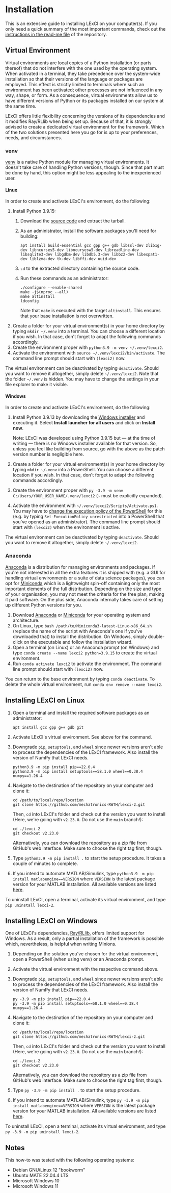 # Installation

This is an extensive guide to installing LExCI on your computer(s). If you only
need a quick summary of the most important commands, check out the
[instructions in the read-me file](https://github.com/mechatronics-RWTH/lexci-2/blob/main/README.md#installation)
of the repository.


## Virtual Environment

Virtual environments are local copies of a Python installation (or parts
thereof) that do not interfere with the one used by the operating system. When
activated in a terminal, they take precedence over the system-wide installation
so that their versions of the language or packages are employed. This effect is
strictly limited to terminals where such an environment has been activated;
other processes are not influenced in any way, shape, or form. As a consequence,
virtual environments allow us to have different versions of Python or its
packages installed on our system at the same time.

LExCI offers little flexibility concerning the versions of its dependencies and
it modifies Ray/RLlib when being set up. Because of that, it is strongly advised
to create a dedicated virtual environment for the framework. Which of the two
solutions presented here you go for is up to your preferences, needs, and
circumstances.


### venv
[venv](https://docs.python.org/3/library/venv.html) is a native Python module
for managing virtual environments. It doesn't take care of handling Python
versions, though. Since that part must be done by hand, this option might be
less appealing to the inexperienced user.


#### Linux
In order to create and activate LExCI's environment, do the following:
01. Install Python 3.9.15:
    01. Download the
        [source code](https://www.python.org/downloads/release/python-3915/) and
        extract the tarball.
    02. As an administrator, install the software packages you'll need for
        building:

        ```
        apt install build-essential gcc gpp g++ gdb libssl-dev zlib1g-dev libncurses5-dev libncursesw5-dev libreadline-dev libsqlite3-dev libgdbm-dev libdb5.3-dev libbz2-dev libexpat1-dev liblzma-dev tk-dev libffi-dev uuid-dev
        ```

    03. `cd` to the extracted directory containing the source code.
    04. Run these commands as an administrator:
        
        ```
        ./configure --enable-shared
        make -j$(nproc --all)
        make altinstall
        ldconfig
        ```

        Note that `make` is executed with the target `altinstall`. This ensures
        that your base installation is not overwritten.
02. Create a folder for your virtual environment(s) in your home directory by
    typing `mkdir ~/.venv` into a terminal. You can choose a different location
    if you wish. In that case, don't forget to adapt the following commands
    accordingly.
03. Create the environment proper with `python3.9 -m venv ~/.venv/lexci2`.
04. Activate the environment with `source ~/.venv/lexci2/bin/activate`. The
    command line prompt should start with `(lexci2)` now.

The virtual environment can be deactivated by typing `deactivate`. Should you
want to remove it altogether, simply delete `~/.venv/lexci2`. Note that the
folder `~/.venv` is hidden. You may have to change the settings in your file
explorer to make it visible.


#### Windows
In order to create and activate LExCI's environment, do the following:
01. Install Python 3.9.13 by downloading the
    [Windows installer](https://www.python.org/downloads/release/python-3913/)
    and executing it. Select **Install launcher for all users** and click on
    **Install now**.

    Note: LExCI was developed using Python 3.9.15 but — at the time of writing —
    there is no Windows installer available for that version. So, unless you
    feel like building from source, go with the above as the patch version
    number is negligible here.
02. Create a folder for your virtual environment(s) in your home directory by
    typing `mkdir ~/.venv` into a PowerShell. You can choose a different
    location if you wish. In that case, don't forget to adapt the following
    commands accordingly.
03. Create the environment proper with
    `py -3.9 -m venv C:/Users/YOUR_USER_NAME/.venv/lexci2` (`~` must be
    explicitly expanded).
04. Activate the environment with `~/.venv/lexci2/Scripts/Activate.ps1`. You may
    have to
    [change the execution policy of the PowerShell](https://learn.microsoft.com/en-us/powershell/module/microsoft.powershell.security/set-executionpolicy?view=powershell-7.4)
    for this (e.g. by typing `Set-ExecutionPolicy unrestricted` into a
    PowerShell that you've opened as an administrator). The command line prompt
    should start with `(lexci2)` when the environment is active.

The virtual environment can be deactivated by typing `deactivate`. Should you
want to remove it altogether, simply delete `~/.venv/lexci2`.


### Anaconda
[Anaconda](https://www.anaconda.com/download) is a distribution for managing
environments and packages. If you're not interested in all the extra features it
is shipped with (e.g. a GUI for handling virtual environments or a suite of data
science packages), you can opt for
[Miniconda](https://docs.anaconda.com/miniconda/) which is a lightweight
spin-off containing only the most important elements of the full distribution.
Depending on the size and type of your organisation, you may not meet the
criteria for the free plan, making it paid software. On the plus side, Anaconda
internally takes care of setting up different Python versions for you.

01. Download [Anaconda](https://www.anaconda.com/download) or
    [Miniconda](https://docs.anaconda.com/miniconda/) for your operating system
    and architecture.
02. On Linux, type `bash /path/to/Miniconda3-latest-Linux-x86_64.sh` (replace
    the name of the script with Anaconda's one if you've downloaded that) to
    install the distribution. On Windows, simply double-click on the executable
    and follow the installation wizard.
03. Open a terminal (on Linux) or an Anaconda prompt (on Windows) and type
    `conda create --name lexci2 python=3.9.15` to create the virtual
    environment.
04. Run `conda activate lexci2` to activate the environment. The command line
    prompt should start with `(lexci2)` now.

You can return to the base environment by typing `conda deactivate`. To delete
the whole virtual environment, run `conda env remove --name lexci2`.


## Installing LExCI on Linux

01. Open a terminal and install the required software packages as an
    administrator:
    
    ```
    apt install gcc gpp g++ gdb git
    ```

02. Activate LExCI's virtual environment. See above for the command.
03. Downgrade `pip`, `setuptools`, and `wheel` since newer versions aren't able
    to process the dependencies of the LExCI framework. Also install the version
    of NumPy that LExCI needs.

    ```
    python3.9 -m pip install pip==22.0.4
    python3.9 -m pip install setuptools==58.1.0 wheel==0.38.4 numpy==1.26.4
    ```

04. Navigate to the destination of the repository on your computer and clone it:

    ```
    cd /path/to/local/repo/location
    git clone https://github.com/mechatronics-RWTH/lexci-2.git
    ```

    Then, `cd` into LExCI's folder and check out the version you want to install
    (Here, we're going with `v2.23.0`. Do not use the `main` branch!):

    ```
    cd ./lexci-2
    git checkout v2.23.0
    ```

    Alternatively, you can download the repository as a zip file from GitHub's
    web interface. Make sure to choose the right tag first, though.
05. Type `python3.9 -m pip install .` to start the setup procedure. It takes a
    couple of minutes to complete.
06. If you intend to automate MATLAB/Simulink, type
    `python3.9 -m pip install matlabengine==VERSION` where `VERSION` is the
    latest package version for your MATLAB installation. All available versions
    are listed [here](https://pypi.org/project/matlabengine/#history).

To uninstall LExCI, open a terminal, activate its virtual environment, and type
`pip uninstall lexci-2`.


## Installing LExCI on Windows

One of LExCI's dependencies, [Ray/RLlib](https://github.com/ray-project/ray),
offers limited support for Windows. As a result, only a partial installation of
the framework is possible which, nevertheless, is helpful when writing Minions.

01. Depending on the solution you've chosen for the virtual environment, open a
    PowerShell (when using venv) or an Anaconda prompt.
02. Activate the virtual environment with the respective command above.
03. Downgrade `pip`, `setuptools`, and `wheel` since newer versions aren't able
    to process the dependencies of the LExCI framework. Also install the version
    of NumPy that LExCI needs.

    ```
    py -3.9 -m pip install pip==22.0.4
    py -3.9 -m pip install setuptools==58.1.0 wheel==0.38.4 numpy==1.26.4
    ```

04. Navigate to the destination of the repository on your computer and clone it:

    ```
    cd /path/to/local/repo/location
    git clone https://github.com/mechatronics-RWTH/lexci-2.git
    ```

    Then, `cd` into LExCI's folder and check out the version you want to install
    (Here, we're going with `v2.23.0`. Do not use the `main` branch!):

    ```
    cd ./lexci-2
    git checkout v2.23.0
    ```

    Alternatively, you can download the repository as a zip file from GitHub's
    web interface. Make sure to choose the right tag first, though.
05. Type `py -3.9 -m pip install .` to start the setup procedure.
06. If you intend to automate MATLAB/Simulink, type
    `py -3.9 -m pip install matlabengine==VERSION` where `VERSION` is the latest
    package version for your MATLAB installation. All available versions are
    listed [here](https://pypi.org/project/matlabengine/#history).

To uninstall LExCI, open a terminal, activate its virtual environment, and type
`py -3.9 -m pip uninstall lexci-2`.


## Notes

This how-to was tested with the following operating systems:
- Debian GNU/Linux 12 "bookworm"
- Ubuntu MATE 22.04.4 LTS
- Microsoft Windows 10
- Microsoft Windows 11

